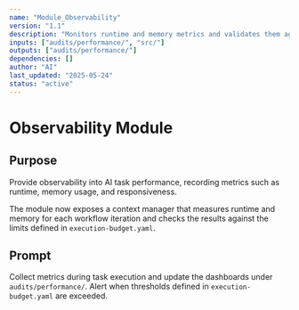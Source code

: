 ```yaml
---
name: "Module_Observability"
version: "1.1"
description: "Monitors runtime and memory metrics and validates them against the execution budget."
inputs: ["audits/performance/", "src/"]
outputs: ["audits/performance/"]
dependencies: []
author: "AI"
last_updated: "2025-05-24"
status: "active"
---
```


# Observability Module

## Purpose

Provide observability into AI task performance, recording metrics such as runtime, memory usage, and responsiveness.

The module now exposes a context manager that measures runtime and memory for each
workflow iteration and checks the results against the limits defined in
`execution-budget.yaml`.

## Prompt

Collect metrics during task execution and update the dashboards under `audits/performance/`. Alert when thresholds defined in `execution-budget.yaml` are exceeded.
